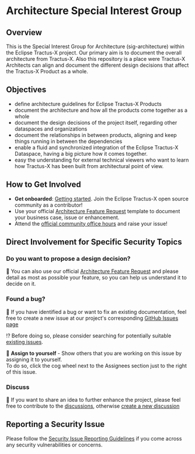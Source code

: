 # Architecture Special Interest Group

## Overview

This is the Special Interest Group for Architecture (sig-architecture) within the Eclipse Tractus-X project. Our primary aim is to document the overall architecture from Tractus-X. Also this repository is a place were Tractus-X Architects can align and document the different design decisions that affect the Tractus-X Product as a whole. 

## Objectives

- define architecture guidelines for Eclipse Tractus-X Products
- document the architecture and how all the products come together as a whole
- document the design decisions of the project itself, regarding other dataspaces and organizations
- document the relationships in between products, aligning and keep things running in between the dependencies
- enable a fluid and synchronized integration of the Eclipse Tractus-X Dataspace, having a big picture how it comes together.
- easy the understanding for external technical viewers who want to learn how Tractus-X has been built from architectural point of view.

## How to Get Involved

- **Get onboarded**: [Getting started](https://eclipse-tractusx.github.io/docs/oss/getting-started/). Join the Eclipse Tractus-X open source community as a contributor!
- Use your official [Architecture Feature Request](./.github/ISSUE_TEMPLATE/architecture-feature-request.md) template to document your business case, issue or enhancement. 
- Attend the [official community office hours](https://eclipse-tractusx.github.io/community/open-meetings/#Community%20Office%20Hour) and raise your issue!


## Direct Involvement for Specific Security Topics

### Do you want to propose a design decision?

🚀 You can also use our official [Architecture Feature Request](./.github/ISSUE_TEMPLATE/architecture-feature-request.md) and please detail as most as possible your feature, so you can help us understand it to decide on it.

### Found a bug?

👀 If you have identified a bug or want to fix an existing documentation, feel free to create a new issue at our project's corresponding [GitHub Issues page](https://github.com/eclipse-tractusx/sig-architecture/issues/new/choose)

 ⁉️ Before doing so, please consider searching for potentially suitable [existing issues](https://github.com/eclipse-tractusx/sig-architecture/issues).

🙋 **Assign to yourself** - Show others that you are working on this issue by assigning it to yourself.
<br> To do so, click the cog wheel next to the Assignees section just to the right of this issue.

### Discuss

📣 If you want to share an idea to further enhance the project, please feel free to contribute to the [discussions](https://github.com/eclipse-tractusx/sig-architecture/discussions),
otherwise [create a new discussion](https://github.com/eclipse-tractusx/sig-architecture/discussions/new/choose)

## Reporting a Security Issue

Please follow the [Security Issue Reporting Guidelines](https://eclipse-tractusx.github.io/docs/release/trg-7/trg-7-01#security-file) if you come across any security vulnerabilities or concerns.
